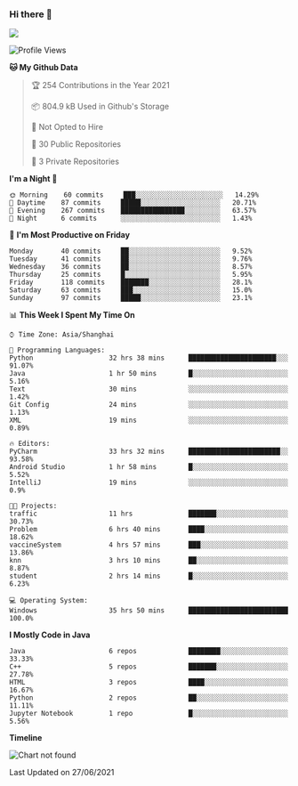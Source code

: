 ### Hi there 👋

<!--
**zhou-ning/zhou-ning** is a ✨ _special_ ✨ repository because its `README.md` (this file) appears on your GitHub profile.

Here are some ideas to get you started:

- 🔭 I’m currently working on ...
- 🌱 I’m currently learning ...
- 👯 I’m looking to collaborate on ...
- 🤔 I’m looking for help with ...
- 💬 Ask me about ...
- 📫 How to reach me: ...
- 😄 Pronouns: ...
- ⚡ Fun fact: ...
-->
![](https://github-readme-stats.vercel.app/api?username=zhou-ning)

<!--START_SECTION:waka-->
![Profile Views](http://img.shields.io/badge/Profile%20Views-2-blue)

**🐱 My Github Data** 

> 🏆 254 Contributions in the Year 2021
 > 
> 📦 804.9 kB Used in Github's Storage 
 > 
> 🚫 Not Opted to Hire
 > 
> 📜 30 Public Repositories 
 > 
> 🔑 3 Private Repositories  
 > 
**I'm a Night 🦉** 

```text
🌞 Morning    60 commits     ███░░░░░░░░░░░░░░░░░░░░░░   14.29% 
🌆 Daytime    87 commits     █████░░░░░░░░░░░░░░░░░░░░   20.71% 
🌃 Evening    267 commits    ████████████████░░░░░░░░░   63.57% 
🌙 Night      6 commits      ░░░░░░░░░░░░░░░░░░░░░░░░░   1.43%

```
📅 **I'm Most Productive on Friday** 

```text
Monday       40 commits     ██░░░░░░░░░░░░░░░░░░░░░░░   9.52% 
Tuesday      41 commits     ██░░░░░░░░░░░░░░░░░░░░░░░   9.76% 
Wednesday    36 commits     ██░░░░░░░░░░░░░░░░░░░░░░░   8.57% 
Thursday     25 commits     █░░░░░░░░░░░░░░░░░░░░░░░░   5.95% 
Friday       118 commits    ███████░░░░░░░░░░░░░░░░░░   28.1% 
Saturday     63 commits     ███░░░░░░░░░░░░░░░░░░░░░░   15.0% 
Sunday       97 commits     █████░░░░░░░░░░░░░░░░░░░░   23.1%

```


📊 **This Week I Spent My Time On** 

```text
⌚︎ Time Zone: Asia/Shanghai

💬 Programming Languages: 
Python                   32 hrs 38 mins      ██████████████████████░░░   91.07% 
Java                     1 hr 50 mins        █░░░░░░░░░░░░░░░░░░░░░░░░   5.16% 
Text                     30 mins             ░░░░░░░░░░░░░░░░░░░░░░░░░   1.42% 
Git Config               24 mins             ░░░░░░░░░░░░░░░░░░░░░░░░░   1.13% 
XML                      19 mins             ░░░░░░░░░░░░░░░░░░░░░░░░░   0.89%

🔥 Editors: 
PyCharm                  33 hrs 32 mins      ███████████████████████░░   93.58% 
Android Studio           1 hr 58 mins        █░░░░░░░░░░░░░░░░░░░░░░░░   5.52% 
IntelliJ                 19 mins             ░░░░░░░░░░░░░░░░░░░░░░░░░   0.9%

🐱‍💻 Projects: 
traffic                  11 hrs              ███████░░░░░░░░░░░░░░░░░░   30.73% 
Problem                  6 hrs 40 mins       ████░░░░░░░░░░░░░░░░░░░░░   18.62% 
vaccineSystem            4 hrs 57 mins       ███░░░░░░░░░░░░░░░░░░░░░░   13.86% 
knn                      3 hrs 10 mins       ██░░░░░░░░░░░░░░░░░░░░░░░   8.87% 
student                  2 hrs 14 mins       █░░░░░░░░░░░░░░░░░░░░░░░░   6.23%

💻 Operating System: 
Windows                  35 hrs 50 mins      █████████████████████████   100.0%

```

**I Mostly Code in Java** 

```text
Java                     6 repos             ████████░░░░░░░░░░░░░░░░░   33.33% 
C++                      5 repos             ███████░░░░░░░░░░░░░░░░░░   27.78% 
HTML                     3 repos             ████░░░░░░░░░░░░░░░░░░░░░   16.67% 
Python                   2 repos             ██░░░░░░░░░░░░░░░░░░░░░░░   11.11% 
Jupyter Notebook         1 repo              █░░░░░░░░░░░░░░░░░░░░░░░░   5.56%

```


**Timeline**

![Chart not found](https://raw.githubusercontent.com/zhou-ning/zhou-ning/main/charts/bar_graph.png) 


 Last Updated on 27/06/2021
<!--END_SECTION:waka-->
